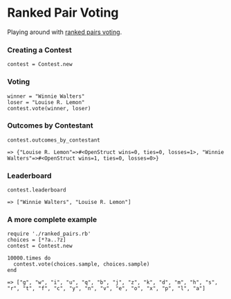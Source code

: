 # Ranked Pair Voting

Playing around with [ranked pairs voting](https://en.wikipedia.org/wiki/Ranked_pairs).

### Creating a Contest

    contest = Contest.new

### Voting

    winner = "Winnie Walters"
    loser = "Louise R. Lemon"
    contest.vote(winner, loser)

### Outcomes by Contestant

    contest.outcomes_by_contestant

    => {"Louise R. Lemon"=>#<OpenStruct wins=0, ties=0, losses=1>, "Winnie Walters"=>#<OpenStruct wins=1, ties=0, losses=0>} 

### Leaderboard

    contest.leaderboard

    => ["Winnie Walters", "Louise R. Lemon"]

### A more complete example

    require './ranked_pairs.rb'
    choices = [*?a..?z]
    contest = Contest.new

    10000.times do
      contest.vote(choices.sample, choices.sample)
    end

    => ["g", "w", "i", "u", "q", "b", "j", "z", "k", "d", "m", "h", "s", "r", "t", "f", "c", "y", "n", "v", "e", "o", "x", "p", "l", "a"] 
